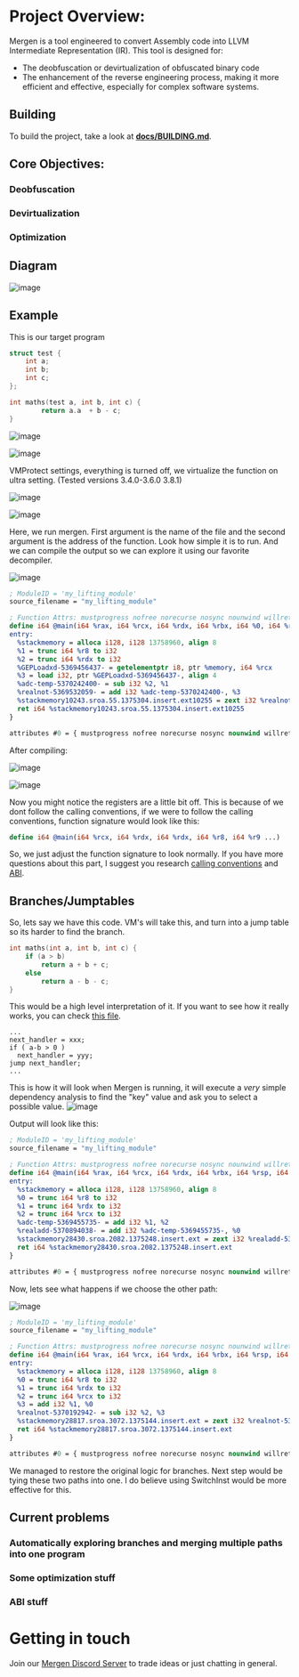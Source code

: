 # Project Overview:
Mergen is a tool engineered to convert Assembly code into LLVM Intermediate Representation (IR).
This tool is designed for:
- The deobfuscation or devirtualization of obfuscated binary code
- The enhancement of the reverse engineering process, making it more efficient and effective, especially for complex software systems.

## Building

To build the project, take a look at [**docs/BUILDING.md**](https://github.com/NaC-L/Mergen/blob/main/docs/BUILDING.md).

## Core Objectives:

### Deobfuscation

### Devirtualization

### Optimization

## Diagram
![image](images/graph.png)

## Example

This is our target program

```cpp
struct test {
    int a;
    int b;
    int c;
};

int maths(test a, int b, int c) {
        return a.a  + b - c;
}
```

![image](images/org_disass.png)

![image](images/org_decomp.png)

VMProtect settings, everything is turned off, we virtualize the function on ultra setting. (Tested versions 3.4.0-3.6.0 3.8.1) 

![image](images/vmp_settings1.png)

![image](images/vmp_settings2.png)

Here, we run mergen. First argument is the name of the file and the second argument is the address of the function. Look how simple it is to run. And we can compile the output so we can explore it using our favorite decompiler.

![image](images/run_mergen.PNG)

```llvm
; ModuleID = 'my_lifting_module'
source_filename = "my_lifting_module"

; Function Attrs: mustprogress nofree norecurse nosync nounwind willreturn memory(argmem: read)
define i64 @main(i64 %rax, i64 %rcx, i64 %rdx, i64 %rbx, i64 %0, i64 %rbp, i64 %rsi, i64 %rdi, i64 %r8, i64 %r9, i64 %r10, i64 %r11, i64 %r12, i64 %r13, i64 %r14, i64 %r15, ptr nocapture readonly %memory) local_unnamed_addr #0 {
entry:
  %stackmemory = alloca i128, i128 13758960, align 8
  %1 = trunc i64 %r8 to i32
  %2 = trunc i64 %rdx to i32
  %GEPLoadxd-5369456437- = getelementptr i8, ptr %memory, i64 %rcx
  %3 = load i32, ptr %GEPLoadxd-5369456437-, align 4
  %adc-temp-5370242400- = sub i32 %2, %1
  %realnot-5369532059- = add i32 %adc-temp-5370242400-, %3
  %stackmemory10243.sroa.55.1375304.insert.ext10255 = zext i32 %realnot-5369532059- to i64
  ret i64 %stackmemory10243.sroa.55.1375304.insert.ext10255
}

attributes #0 = { mustprogress nofree norecurse nosync nounwind willreturn memory(argmem: read) }
```

After compiling:

![image](images/mergen_disass.png)

![image](images/mergen_dec.png)

Now you might notice the registers are a little bit off. This is because of we dont follow the calling conventions, if we were to follow the calling conventions, function signature would look like this:
```llvm
define i64 @main(i64 %rcx, i64 %rdx, i64 %rdx, i64 %r8, i64 %r9 ...) 
```
So, we just adjust the function signature to look normally. If you have more questions about this part, I suggest you research [calling conventions](https://learn.microsoft.com/en-us/cpp/build/x64-calling-convention?view=msvc-170#parameter-passing) and [ABI](https://learn.microsoft.com/en-us/cpp/build/x64-software-conventions?view=msvc-170&source=recommendations#register-volatility-and-preservation).

## Branches/Jumptables
So, lets say we have this code. VM's will take this, and turn into a jump table so its harder to find the branch.
```cpp
int maths(int a, int b, int c) {
    if (a > b)
        return a + b + c;
    else
        return a - b - c;
}
```

This would be a high level interpretation of it. If you want to see how it really works, you can check [this file](https://github.com/NaC-L/Mergen/blob/main/testcases/test_branches.asm).

```
...
next_handler = xxx;
if ( a-b > 0 )
  next_handler = yyy;
jump next_handler;
...

```
This is how it will look when Mergen is running, it will execute a _very_ simple dependency analysis to find the "key" value and ask you to select a possible value. 
![image](images/branches_0.png)

Output will look like this:
```llvm
; ModuleID = 'my_lifting_module'
source_filename = "my_lifting_module"

; Function Attrs: mustprogress nofree norecurse nosync nounwind willreturn memory(none)
define i64 @main(i64 %rax, i64 %rcx, i64 %rdx, i64 %rbx, i64 %rsp, i64 %rbp, i64 %rsi, i64 %rdi, i64 %r8, i64 %r9, i64 %r10, i64 %r11, i64 %r12, i64 %r13, i64 %r14, i64 %r15, ptr nocapture readnone %memory) local_unnamed_addr #0 {
entry:
  %stackmemory = alloca i128, i128 13758960, align 8
  %0 = trunc i64 %r8 to i32
  %1 = trunc i64 %rdx to i32
  %2 = trunc i64 %rcx to i32
  %adc-temp-5369455735- = add i32 %1, %2
  %realadd-5370894038- = add i32 %adc-temp-5369455735-, %0
  %stackmemory28430.sroa.2082.1375248.insert.ext = zext i32 %realadd-5370894038- to i64
  ret i64 %stackmemory28430.sroa.2082.1375248.insert.ext
}

attributes #0 = { mustprogress nofree norecurse nosync nounwind willreturn memory(none) }
```

Now, lets see what happens if we choose the other path:

![image](images/branches_1.png)
```llvm
; ModuleID = 'my_lifting_module'
source_filename = "my_lifting_module"

; Function Attrs: mustprogress nofree norecurse nosync nounwind willreturn memory(none)
define i64 @main(i64 %rax, i64 %rcx, i64 %rdx, i64 %rbx, i64 %rsp, i64 %rbp, i64 %rsi, i64 %rdi, i64 %r8, i64 %r9, i64 %r10, i64 %r11, i64 %r12, i64 %r13, i64 %r14, i64 %r15, ptr nocapture readnone %memory) local_unnamed_addr #0 {
entry:
  %stackmemory = alloca i128, i128 13758960, align 8
  %0 = trunc i64 %r8 to i32
  %1 = trunc i64 %rdx to i32
  %2 = trunc i64 %rcx to i32
  %3 = add i32 %1, %0
  %realnot-5370192942- = sub i32 %2, %3
  %stackmemory28817.sroa.3072.1375144.insert.ext = zext i32 %realnot-5370192942- to i64
  ret i64 %stackmemory28817.sroa.3072.1375144.insert.ext
}

attributes #0 = { mustprogress nofree norecurse nosync nounwind willreturn memory(none) }
```

We managed to restore the original logic for branches. Next step would be tying these two paths into one. I do believe using SwitchInst would be more effective for this.

## Current problems

### Automatically exploring branches and merging multiple paths into one program

### Some optimization stuff

### ABI stuff


# Getting in touch
Join our [Mergen Discord Server](https://discord.gg/e3eftYguqB) to trade ideas or just chatting in general.
